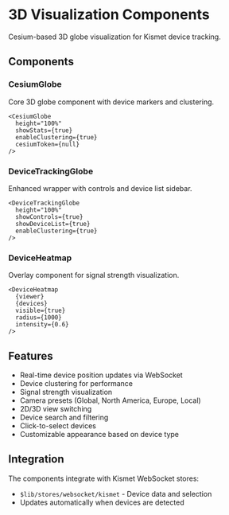 # 3D Visualization Components

Cesium-based 3D globe visualization for Kismet device tracking.

## Components

### CesiumGlobe
Core 3D globe component with device markers and clustering.

```svelte
<CesiumGlobe
  height="100%"
  showStats={true}
  enableClustering={true}
  cesiumToken={null}
/>
```

### DeviceTrackingGlobe
Enhanced wrapper with controls and device list sidebar.

```svelte
<DeviceTrackingGlobe
  height="100%"
  showControls={true}
  showDeviceList={true}
  enableClustering={true}
/>
```

### DeviceHeatmap
Overlay component for signal strength visualization.

```svelte
<DeviceHeatmap
  {viewer}
  {devices}
  visible={true}
  radius={1000}
  intensity={0.6}
/>
```

## Features

- Real-time device position updates via WebSocket
- Device clustering for performance
- Signal strength visualization
- Camera presets (Global, North America, Europe, Local)
- 2D/3D view switching
- Device search and filtering
- Click-to-select devices
- Customizable appearance based on device type

## Integration

The components integrate with Kismet WebSocket stores:
- `$lib/stores/websocket/kismet` - Device data and selection
- Updates automatically when devices are detected